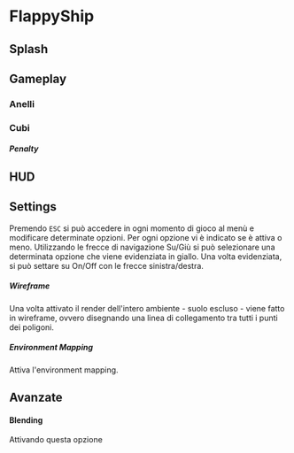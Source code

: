 # FlappyShip 

## Splash 

## Gameplay 

### Anelli 

### Cubi 

##### Penalty

## HUD 

## Settings
Premendo `ESC` si può accedere in ogni momento di gioco al menù e modificare determinate opzioni. Per ogni opzione vi è indicato se è attiva o meno. Utilizzando le frecce di navigazione Su/Giù si può selezionare una determinata opzione che viene evidenziata in giallo. Una volta evidenziata, si può settare su On/Off con le frecce sinistra/destra.


##### Wireframe
Una volta attivato il render dell'intero ambiente - suolo escluso - viene fatto in wireframe, ovvero disegnando una linea di collegamento tra tutti i punti dei poligoni. 

##### Environment Mapping 
Attiva l'environment mapping. 

## Avanzate 
#### Blending
Attivando questa opzione


### 

